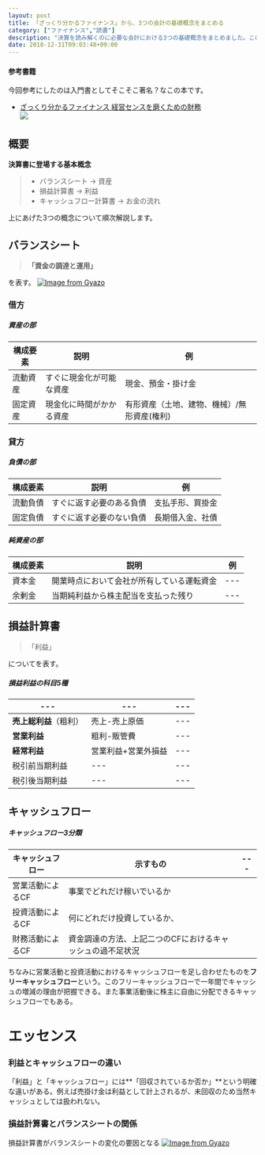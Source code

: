 ```yaml
---
layout: post
title: 「ざっくり分かるファイナンス」から、3つの会計の基礎概念をまとめる
category: ["ファイナンス","読書"]
description: "決算を読み解くのに必要な会計における3つの基礎概念をまとめました。この記事を読めば会計の基礎知識についてはある程度把握できる感じにはなっていると思います。"
date: 2018-12-31T09:03:48+09:00
---
```

#### 参考書籍
今回参考にしたのは入門書としてそこそこ著名？なこの本です。

- [ざっくり分かるファイナンス 経営センスを磨くための財務](https://amzn.to/2rZMLUk)  
<a href="https://www.amazon.co.jp/%E3%81%96%E3%81%A3%E3%81%8F%E3%82%8A%E5%88%86%E3%81%8B%E3%82%8B%E3%83%95%E3%82%A1%E3%82%A4%E3%83%8A%E3%83%B3%E3%82%B9-%E7%B5%8C%E5%96%B6%E3%82%BB%E3%83%B3%E3%82%B9%E3%82%92%E7%A3%A8%E3%81%8F%E3%81%9F%E3%82%81%E3%81%AE%E8%B2%A1%E5%8B%99-%E5%85%89%E6%96%87%E7%A4%BE%E6%96%B0%E6%9B%B8-%E7%9F%B3%E9%87%8E-%E9%9B%84%E4%B8%80/dp/4334033970/ref=as_li_ss_il?ie=UTF8&linkCode=li2&tag=pipinosuke04-22&linkId=229cd94627a8ae5d658379a9a82c7c78&language=ja_JP" target="_blank"><img border="0" src="//ws-fe.amazon-adsystem.com/widgets/q?_encoding=UTF8&ASIN=4334033970&Format=_SL160_&ID=AsinImage&MarketPlace=JP&ServiceVersion=20070822&WS=1&tag=pipinosuke04-22&language=ja_JP" ></a><img src="https://ir-jp.amazon-adsystem.com/e/ir?t=pipinosuke04-22&language=ja_JP&l=li2&o=9&a=4334033970" width="1" height="1" border="0" alt="" style="border:none !important; margin:0px !important;" />

## 概要

**決算書に登場する基本概念**

> - バランスシート → 資産
> - 損益計算書 → 利益
> -  キャッシュフロー計算書 → お金の流れ

上にあげた3つの概念について順次解説します。
## バランスシート
> **「資金の調達と運用」**

を表す。
[![Image from Gyazo](https://i.gyazo.com/a35ff6f2e59eeafb8ab667fc1653d5ef.png)](https://gyazo.com/a35ff6f2e59eeafb8ab667fc1653d5ef)
### 借方
##### 資産の部

|構成要素|説明|例|
|----|----|---|
|流動資産|すぐに現金化が可能な資産|現金、預金・掛け金|
|固定資産|現金化に時間がかかる資産|有形資産（土地、建物、機械）/無形資産(権利)|

### 貸方
##### 負債の部

|構成要素|説明|例|
|----|----|---|
|流動負債|すぐに返す必要のある負債|支払手形、買掛金|
|固定負債|すぐに返す必要のない負債|長期借入金、社債|

##### 純資産の部

|構成要素|説明|例|
|----|----|---|
|資本金|開業時点において会社が所有している運転資金|---|
|余剰金|当期純利益から株主配当を支払った残り|---|

## 損益計算書
> 「利益」

についてを表す。
##### 損益利益の科目5種

|---|---|---|
|---|---|---|
|**売上総利益**（粗利）|売上-売上原価|---|
|**営業利益**|粗利-販管費|---|
|**経常利益**|営業利益+営業外損益|---|
|税引前当期利益|---|---|
|税引後当期利益|---|---|

## キャッシュフロー
##### キャッシュフロー3分類

|キャッシュフロー|示すもの|---|
|---|---|---|
|営業活動によるCF|事業でどれだけ稼いでいるか||
|投資活動によるCF|何にどれだけ投資しているか、||
|財務活動によるCF|資金調達の方法、上記二つのCFにおけるキャッシュの過不足状況||

ちなみに営業活動と投資活動におけるキャッシュフローを足し合わせたものを**フリーキャッシュフロー**という。このフリーキャッシュフローで一年間でキャッシュの増減の理由が把握できる。また事業活動後に株主に自由に分配できるキャッシュフローでもある。

# エッセンス
### 利益とキャッシュフローの違い
「利益」と「キャッシュフロー」には**「回収されているか否か」**という明確な違いがある。例えば売掛け金は利益として計上されるが、未回収のため当然キャッシュとしては扱われない。
### 損益計算書とバランスシートの関係
損益計算書がバランスシートの変化の要因となる
[![Image from Gyazo](https://i.gyazo.com/168e9dc153721c491c72bb507122c691.png)](https://gyazo.com/168e9dc153721c491c72bb507122c691)
